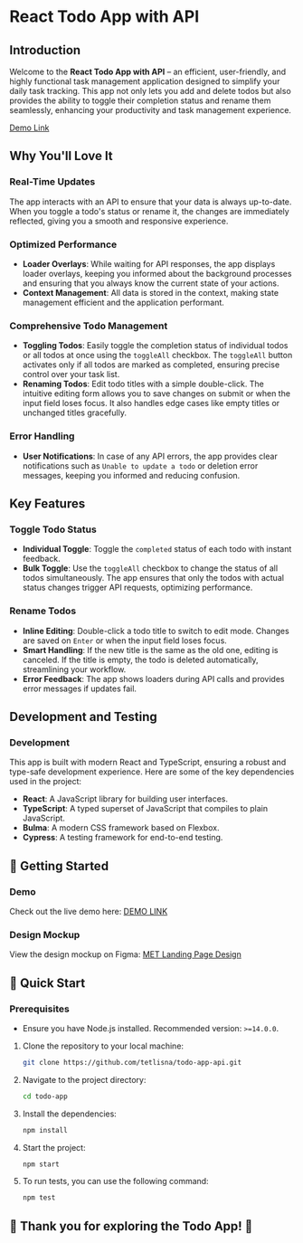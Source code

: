 # React Todo App with API

## Introduction

Welcome to the **React Todo App with API** – an efficient, user-friendly, and highly functional task management application designed to simplify your daily task tracking. This app not only lets you add and delete todos but also provides the ability to toggle their completion status and rename them seamlessly, enhancing your productivity and task management experience.

[Demo Link](https://tetlisna.github.io/react_todo-app-with-api/)

## Why You'll Love It

### Real-Time Updates
The app interacts with an API to ensure that your data is always up-to-date. When you toggle a todo's status or rename it, the changes are immediately reflected, giving you a smooth and responsive experience.

### Optimized Performance
- **Loader Overlays**: While waiting for API responses, the app displays loader overlays, keeping you informed about the background processes and ensuring that you always know the current state of your actions.
- **Context Management**: All data is stored in the context, making state management efficient and the application performant.

### Comprehensive Todo Management
- **Toggling Todos**: Easily toggle the completion status of individual todos or all todos at once using the `toggleAll` checkbox. The `toggleAll` button activates only if all todos are marked as completed, ensuring precise control over your task list.
- **Renaming Todos**: Edit todo titles with a simple double-click. The intuitive editing form allows you to save changes on submit or when the input field loses focus. It also handles edge cases like empty titles or unchanged titles gracefully.

### Error Handling
- **User Notifications**: In case of any API errors, the app provides clear notifications such as `Unable to update a todo` or deletion error messages, keeping you informed and reducing confusion.

## Key Features

### Toggle Todo Status
- **Individual Toggle**: Toggle the `completed` status of each todo with instant feedback.
- **Bulk Toggle**: Use the `toggleAll` checkbox to change the status of all todos simultaneously. The app ensures that only the todos with actual status changes trigger API requests, optimizing performance.

### Rename Todos
- **Inline Editing**: Double-click a todo title to switch to edit mode. Changes are saved on `Enter` or when the input field loses focus.
- **Smart Handling**: If the new title is the same as the old one, editing is canceled. If the title is empty, the todo is deleted automatically, streamlining your workflow.
- **Error Feedback**: The app shows loaders during API calls and provides error messages if updates fail.

## Development and Testing

### Development
This app is built with modern React and TypeScript, ensuring a robust and type-safe development experience. Here are some of the key dependencies used in the project:

- **React**: A JavaScript library for building user interfaces.
- **TypeScript**: A typed superset of JavaScript that compiles to plain JavaScript.
- **Bulma**: A modern CSS framework based on Flexbox.
- **Cypress**: A testing framework for end-to-end testing.

## 🚀 Getting Started

### Demo

Check out the live demo here: [DEMO LINK](https://tetlisna.github.io/landing-page-met/)

### Design Mockup

View the design mockup on Figma: [MET Landing Page Design](https://www.figma.com/file/lSR1m42L9YwzQwzzxKwHpw/THE-MET)


## 🚀 Quick Start

### Prerequisites

- Ensure you have Node.js installed. Recommended version: `>=14.0.0`.

1. Clone the repository to your local machine:

   ```bash
   git clone https://github.com/tetlisna/todo-app-api.git


2. Navigate to the project directory:

   ```bash
   cd todo-app


3. Install the dependencies:

   ```bash
   npm install


4. Start the project:

   ```bash
   npm start


5. To run tests, you can use the following command:

   ```bash
   npm test


## 🚀 Thank you for exploring the Todo App! 🚀
